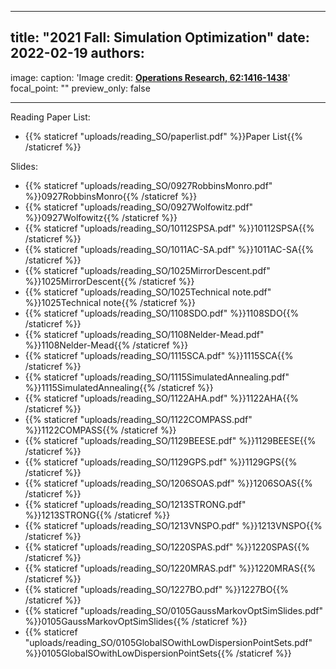 
---
title: "2021 Fall: Simulation Optimization"
date: 2022-02-19
authors:
 -

image:
 caption: 'Image credit: [**Operations Research, 62:1416-1438**](http://localhost:1313/publication/journal-article/2014_sunhonghuor/)'
 focal_point: ""
 preview_only: false

---

<!--more-->

<!DIV align="justify">

Reading Paper List:

  * {{% staticref "uploads/reading_SO/paperlist.pdf" %}}Paper List{{% /staticref %}}

Slides:

  * {{% staticref "uploads/reading_SO/0927RobbinsMonro.pdf" %}}0927RobbinsMonro{{% /staticref %}}
  * {{% staticref "uploads/reading_SO/0927Wolfowitz.pdf" %}}0927Wolfowitz{{% /staticref %}}
  * {{% staticref "uploads/reading_SO/10112SPSA.pdf" %}}10112SPSA{{% /staticref %}}
  * {{% staticref "uploads/reading_SO/1011AC-SA.pdf" %}}1011AC-SA{{% /staticref %}}
  * {{% staticref "uploads/reading_SO/1025MirrorDescent.pdf" %}}1025MirrorDescent{{% /staticref %}}
  * {{% staticref "uploads/reading_SO/1025Technical note.pdf" %}}1025Technical note{{% /staticref %}}
  * {{% staticref "uploads/reading_SO/1108SDO.pdf" %}}1108SDO{{% /staticref %}}
  * {{% staticref "uploads/reading_SO/1108Nelder-Mead.pdf" %}}1108Nelder-Mead{{% /staticref %}}
  * {{% staticref "uploads/reading_SO/1115SCA.pdf" %}}1115SCA{{% /staticref %}}
  * {{% staticref "uploads/reading_SO/1115SimulatedAnnealing.pdf" %}}1115SimulatedAnnealing{{% /staticref %}}
  * {{% staticref "uploads/reading_SO/1122AHA.pdf" %}}1122AHA{{% /staticref %}}
  * {{% staticref "uploads/reading_SO/1122COMPASS.pdf" %}}1122COMPASS{{% /staticref %}}
  * {{% staticref "uploads/reading_SO/1129BEESE.pdf" %}}1129BEESE{{% /staticref %}}
  * {{% staticref "uploads/reading_SO/1129GPS.pdf" %}}1129GPS{{% /staticref %}}
  * {{% staticref "uploads/reading_SO/1206SOAS.pdf" %}}1206SOAS{{% /staticref %}}
  * {{% staticref "uploads/reading_SO/1213STRONG.pdf" %}}1213STRONG{{% /staticref %}}
  * {{% staticref "uploads/reading_SO/1213VNSPO.pdf" %}}1213VNSPO{{% /staticref %}}
  * {{% staticref "uploads/reading_SO/1220SPAS.pdf" %}}1220SPAS{{% /staticref %}}
  * {{% staticref "uploads/reading_SO/1220MRAS.pdf" %}}1220MRAS{{% /staticref %}}
  * {{% staticref "uploads/reading_SO/1227BO.pdf" %}}1227BO{{% /staticref %}}
  * {{% staticref "uploads/reading_SO/0105GaussMarkovOptSimSlides.pdf" %}}0105GaussMarkovOptSimSlides{{% /staticref %}}
  * {{% staticref "uploads/reading_SO/0105GlobalSOwithLowDispersionPointSets.pdf" %}}0105GlobalSOwithLowDispersionPointSets{{% /staticref %}}
